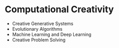 # Computational Creativity
- Creative Generative Systems
- Evolutionary Algorithms
- Machine Learning and Deep Learning
- Creative Problem Solving 
